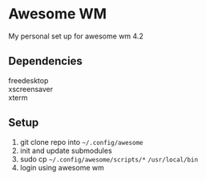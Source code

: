 # Awesome WM 
My personal set up for awesome wm 4.2

## Dependencies
freedesktop  
xscreensaver  
xterm  

## Setup
1. git clone repo into `~/.config/awesome`
2. init and update submodules
3. sudo cp `~/.config/awesome/scripts/*` `/usr/local/bin`
4. login using awesome wm

